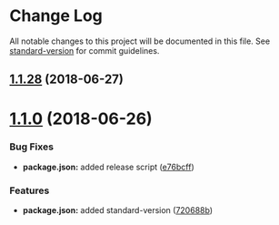 # Change Log

All notable changes to this project will be documented in this file. See [standard-version](https://github.com/conventional-changelog/standard-version) for commit guidelines.

## [1.1.28](https://github.com/chase2981/angular-cli-lib/compare/v1.1.27...v1.1.28) (2018-06-27)



<a name="1.1.0"></a>
# [1.1.0](https://github.com/chase2981/angular-cli-lib/compare/v1.0.1...v1.1.0) (2018-06-26)


### Bug Fixes

* **package.json:** added release script ([e76bcff](https://github.com/chase2981/angular-cli-lib/commit/e76bcff))


### Features

* **package.json:** added standard-version ([720688b](https://github.com/chase2981/angular-cli-lib/commit/720688b))
